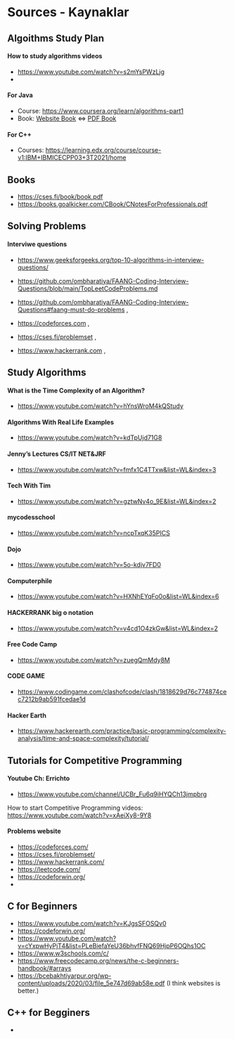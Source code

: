 # Sources - Kaynaklar

## Algoithms Study Plan
#### How to study algorithms videos
- https://www.youtube.com/watch?v=s2mYsPWzLjg
- 
#### For Java
- Course: https://www.coursera.org/learn/algorithms-part1
- Book: [Website Book](https://algs4.cs.princeton.edu/21elementary/)  <=>  [PDF Book](https://bank.engzenon.com/tmp/5e7f6ee5-d4dc-4aa8-9b0a-42d3c0feb99b/6062caf3-c600-4fc2-b413-4ab8c0feb99b/Algorithms-4th-Edition.pdf)

#### For C++
- Courses: https://learning.edx.org/course/course-v1:IBM+IBMICECPP03+3T2021/home

## Books
- https://cses.fi/book/book.pdf
- https://books.goalkicker.com/CBook/CNotesForProfessionals.pdf

## Solving Problems

#### Interviwe questions
- https://www.geeksforgeeks.org/top-10-algorithms-in-interview-questions/

- https://github.com/ombharatiya/FAANG-Coding-Interview-Questions/blob/main/TopLeetCodeProblems.md
- https://github.com/ombharatiya/FAANG-Coding-Interview-Questions#faang-must-do-problems  ,
- https://codeforces.com  ,
- https://cses.fi/problemset  , 
- https://www.hackerrank.com  ,

## Study Algorithms

#### What is the Time Complexity of an Algorithm?
- https://www.youtube.com/watch?v=hYnsWroM4kQStudy
#### Algorithms With Real Life Examples
- https://www.youtube.com/watch?v=kdTpUjd71G8
#### Jenny’s Lectures CS/IT NET&JRF
- https://www.youtube.com/watch?v=fmfx1C4TTxw&list=WL&index=3
#### Tech With Tim 
- https://www.youtube.com/watch?v=gztwNv4o_9E&list=WL&index=2
#### mycodesschool
- https://www.youtube.com/watch?v=ncpTxqK35PICS 
#### Dojo
- https://www.youtube.com/watch?v=5o-kdjv7FD0
#### Computerphile
- https://www.youtube.com/watch?v=HXNhEYqFo0o&list=WL&index=6
#### HACKERRANK big o notation
- https://www.youtube.com/watch?v=v4cd1O4zkGw&list=WL&index=2
#### Free Code Camp 
- https://www.youtube.com/watch?v=zuegQmMdy8M
#### CODE GAME
- https://www.codingame.com/clashofcode/clash/1818629d76c774874cec7212b9ab591fcedae1d
#### Hacker Earth
- https://www.hackerearth.com/practice/basic-programming/complexity-analysis/time-and-space-complexity/tutorial/

## Tutorials for Competitive Programming 

#### Youtube Ch: Errichto
- https://www.youtube.com/channel/UCBr_Fu6q9iHYQCh13jmpbrg

How to start Competitive Programming videos:
https://www.youtube.com/watch?v=xAeiXy8-9Y8
#### Problems website
- https://codeforces.com/
- https://cses.fi/problemset/
- https://www.hackerrank.com/
- https://leetcode.com/
- https://codeforwin.org/
- 
## C for Beginners
- https://www.youtube.com/watch?v=KJgsSFOSQv0
- https://codeforwin.org/
- https://www.youtube.com/watch?v=cYxpwHyPjT4&list=PLeBiefaYeU36bhvfFNQ69HjpP6OQhs1OC
- https://www.w3schools.com/c/
- https://www.freecodecamp.org/news/the-c-beginners-handbook/#arrays
- https://bcebakhtiyarpur.org/wp-content/uploads/2020/03/file_5e747d69ab58e.pdf (I think websites is better.)

## C++ for Begginers
- 
